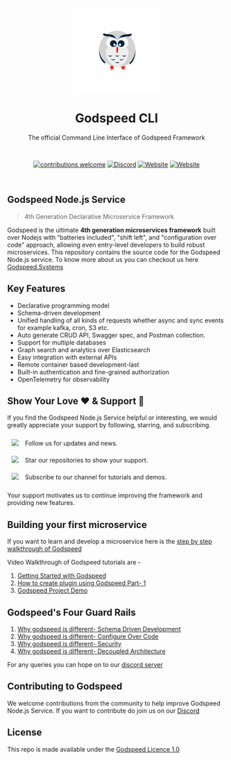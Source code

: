 <div align="center">
    <a href="https://github.com/godspeedsystems/">
        <img width="200" height="200" src="https://github.com/godspeedsystems/godspeed-cli/blob/main/logo.png">
    </a>
    <h1 align="center">Godspeed CLI</h1>
<p align="center">
  The official Command Line Interface of Godspeed Framework
</p>
<br>

  <p>

[![contributions welcome](https://badgen.net/static/follow/youtube/red)](https://www.youtube.com/@godspeed.systems/videos)
[![Discord](https://img.shields.io/badge/chat-discord-brightgreen.svg?logo=discord&style=flat)](https://discord.com/invite/MKjv3KdD7X)
[![Website](https://img.shields.io/website?url=https%3A%2F%2Fgodspeed.systems%2F)](https://godspeed.systems/)
[![Website](https://badgen.net/static/follow/linkedin/blue)](href="https://www.linkedin.com/company/godspeed-systems)

  </p>
  <br />
</div>

## Godspeed Node.js Service

> 4th Generation Declarative Microservice Framework

Godspeed is the ultimate **4th generation microservices framework** built over Nodejs with “batteries included", "shift left", and "configuration over code" approach, allowing even entry-level developers to build robust microservices. This repository contains the source code for the Godspeed Node.js service. To know more about us you can checkout us here [Godspeed.Systems](https://godspeed.systems)

## Key Features

- Declarative programming model
- Schema-driven development
- Unified handling of all kinds of requests whether async and sync events for example kafka, cron, S3 etc.
- Auto generate CRUD API, Swagger spec, and Postman collection.
- Support for multiple databases
- Graph search and analytics over Elasticsearch
- Easy integration with external APIs
- Remote container based development-last
- Built-in authentication and fine-grained authorization
- OpenTelemetry for observability

## Show Your Love ❤️ & Support 🙏

If you find the Godspeed Node.js Service helpful or interesting, we would greatly appreciate your support by following, starring, and subscribing.

<div style="display: flex; align-items: center;">
    <a style="margin: 10px;" href="https://www.linkedin.com/company/godspeed-systems/"><img src="https://badgen.net/static/follow/linkedin/blue"></a>
    <span style="margin-left: 5px;">Follow us for updates and news.</span>
</div>
<div style="display: flex; align-items: center;">
    <a style="margin: 10px;" href="https://github.com/godspeedsystems/gs-node-service/"><img src="https://badgen.net/static/follow/github/Priority-green"></a>
    <span style="margin-left: 5px;">Star our repositories to show your support.</span>
</div>
<div style="display: flex; align-items: center;">
    <a style="margin: 10px;" href="https://www.youtube.com/@godspeed.systems/videos"><img src="https://badgen.net/static/follow/youtube/red"></a>
    <span style="margin-left: 5px;">Subscribe to our channel for tutorials and demos.</span>
</div>

Your support motivates us to continue improving the framework and providing new features.

## Building your first microservice

If you want to learn and develop a microservice here is the [step by step walkthrough of Godspeed](https://docs.godspeed.systems/microservices-framework/getting-started/overview)

Video Walkthrough of Godspeed tutorials are -

1. [Getting Started with Godspeed](https://youtu.be/f1jlvaM7Sbo?si=xT3nd2RQckIzOMO4)
2. [How to create plugin using Godspeed Part- 1](https://youtu.be/owQEuBO8_lk?si=WF_vIF8smdlExD9W)
3. [Godspeed Project Demo](https://youtu.be/UD6m4Z_nLCc?si=Y3UuRi-tMAklpeho)

## Godspeed's Four Guard Rails

1. [Why godspeed is different- Schema Driven Development](https://youtu.be/jtn8rvfs7lo?si=9a_M8a2-8OpjPTDv)
2. [Why godspeed is different- Configure Over Code ](https://youtu.be/7y7-gx80Nsc?si=viUibifihQHG9IkI)
3. [Why godspeed is different- Security](https://youtu.be/nVn86r3Sguo?si=AUPVS2l_mwt-bNK8)
4. [Why godspeed is different- Decoupled Architecture](https://youtu.be/tVWDbVPsLFQ?si=ydNQN_pNdXXq4heB)

For any queries you can hope on to our [discord server](https://discord.gg/mjBa3RvTP5)

## Contributing to Godspeed

We welcome contributions from the community to help improve Godspeed Node.js Service. If you want to contribute do join us on our [Discord](https://discord.gg/mjBa3RvTP5)

## License

This repo is made available under the [Godspeed Licence 1.0](https://github.com/godspeedsystems/gs-node-service/blob/master/LICENSE.md)
